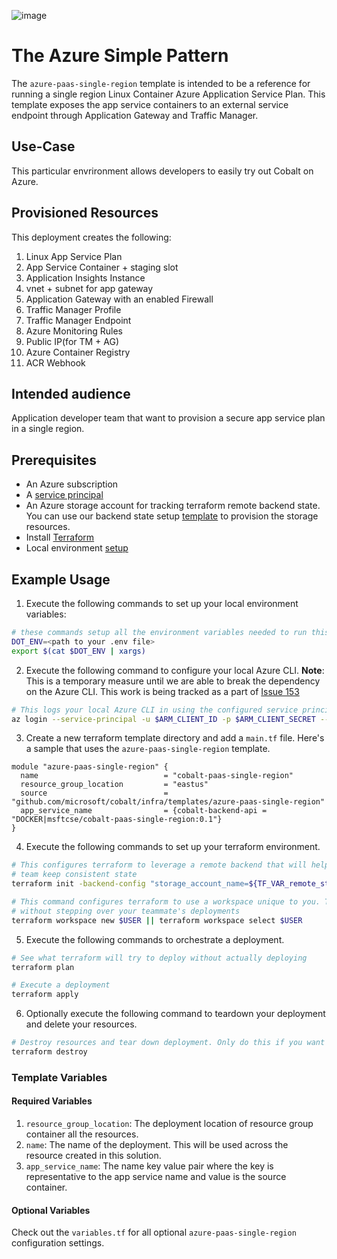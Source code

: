 ![image](https://user-images.githubusercontent.com/7635865/57530235-64348780-72fc-11e9-9280-9da656037c2f.png)

# The Azure Simple Pattern

The `azure-paas-single-region` template is intended to be a reference for running a single region Linux Container Azure Application Service Plan. This template exposes the app service containers to an external service endpoint through Application Gateway and Traffic Manager.

## Use-Case

This particular envrironment allows developers to easily try out Cobalt on Azure.

## Provisioned Resources

This deployment creates the following:

 1. Linux App Service Plan
 2. App Service Container + staging slot
 3. Application Insights Instance
 4. vnet + subnet for app gateway
 5. Application Gateway with an enabled Firewall
 6. Traffic Manager Profile
 7. Traffic Manager Endpoint
 8. Azure Monitoring Rules
 9. Public IP(for TM + AG)
 10. Azure Container Registry
 11. ACR Webhook

## Intended audience

Application developer team that want to provision a secure app service plan in a single region. 

## Prerequisites

- An Azure subscription
- A [service principal](https://docs.microsoft.com/en-us/azure/active-directory/develop/howto-create-service-principal-portal)
- An Azure storage account for tracking terraform remote backend state. You can use our backend state setup [template](/infra/templates/backend-state-setup/README.md) to provision the storage resources.
- Install [Terraform](https://learn.hashicorp.com/terraform/getting-started/install.html)
- Local environment [setup](https://github.com/microsoft/cobalt/tree/master/test-harness#local-environment-setup)

## Example Usage

1. Execute the following commands to set up your local environment variables:

```bash
# these commands setup all the environment variables needed to run this template
DOT_ENV=<path to your .env file>
export $(cat $DOT_ENV | xargs)
```

2. Execute the following command to configure your local Azure CLI. **Note**: This is a temporary measure until we are able to break the dependency on the Azure CLI. This work is being tracked as a part of [Issue 153](https://github.com/microsoft/cobalt/issues/153)

```bash
# This logs your local Azure CLI in using the configured service principal.
az login --service-principal -u $ARM_CLIENT_ID -p $ARM_CLIENT_SECRET --tenant $ARM_TENANT_ID
```

3. Create a new terraform template directory and add a `main.tf` file. Here's a sample that uses the `azure-paas-single-region` template.

```HCL
module "azure-paas-single-region" {
  name                            = "cobalt-paas-single-region"
  resource_group_location         = "eastus"
  source                          = "github.com/microsoft/cobalt/infra/templates/azure-paas-single-region"
  app_service_name                = {cobalt-backend-api = "DOCKER|msftcse/cobalt-paas-single-region:0.1"}
}
```

4. Execute the following commands to set up your terraform environment.

```bash
# This configures terraform to leverage a remote backend that will help you and your
# team keep consistent state
terraform init -backend-config "storage_account_name=${TF_VAR_remote_state_account}" -backend-config "container_name=${TF_VAR_remote_state_container}"

# This command configures terraform to use a workspace unique to you. This allows you to work
# without stepping over your teammate's deployments
terraform workspace new $USER || terraform workspace select $USER
```

5. Execute the following commands to orchestrate a deployment.

```bash
# See what terraform will try to deploy without actually deploying
terraform plan

# Execute a deployment
terraform apply
```

6. Optionally execute the following command to teardown your deployment and delete your resources.

```bash
# Destroy resources and tear down deployment. Only do this if you want to destroy your deployment.
terraform destroy
```

### Template Variables

#### Required Variables

 1. `resource_group_location`: The deployment location of resource group container all the resources.
 2. `name`: The name of the deployment.  This will be used across the resource created in this solution.
 3. `app_service_name`: The name key value pair where the key is representative to the app service name and value is the source container.

#### Optional Variables

 Check out the `variables.tf` for all optional `azure-paas-single-region` configuration settings.